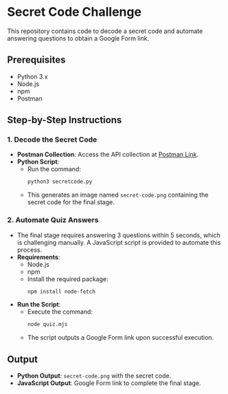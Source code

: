 # Secret Code Challenge

This repository contains code to decode a secret code and automate answering questions to obtain a Google Form link.

## Prerequisites

- Python 3.x
- Node.js
- npm
- Postman

## Step-by-Step Instructions

### 1. Decode the Secret Code
- **Postman Collection**: Access the API collection at [Postman Link](https://www.postman.com/material-specialist-92282473/workwithus-lucioai-com/request/2qqgiwl/workwithus-lucioai-com-puzzle-start-to-end?action=share&creator=39184994&ctx=documentation).
- **Python Script**:
  - Run the command:
    ```bash
    python3 secretcode.py
    ```
  - This generates an image named `secret-code.png` containing the secret code for the final stage.

### 2. Automate Quiz Answers
- The final stage requires answering 3 questions within 5 seconds, which is challenging manually. A JavaScript script is provided to automate this process.
- **Requirements**:
  - Node.js
  - npm
  - Install the required package:
    ```bash
    npm install node-fetch
    ```
- **Run the Script**:
  - Execute the command:
    ```bash
    node quiz.mjs
    ```
  - The script outputs a Google Form link upon successful execution.

## Output
- **Python Output**: `secret-code.png` with the secret code.
- **JavaScript Output**: Google Form link to complete the final stage.
